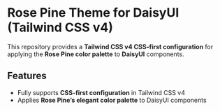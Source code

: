 # Rose Pine Theme for DaisyUI (Tailwind CSS v4)

This repository provides a **Tailwind CSS v4 CSS-first configuration** for applying the **Rose Pine color palette** to **DaisyUI** components.

## Features

- Fully supports **CSS-first configuration** in Tailwind CSS v4
- Applies **Rose Pine’s elegant color palette** to DaisyUI components
